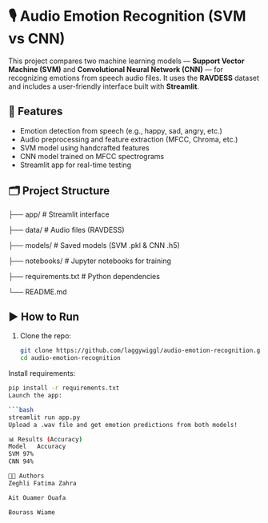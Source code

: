 # 🎙️ Audio Emotion Recognition (SVM vs CNN)

This project compares two machine learning models — **Support Vector Machine (SVM)** and **Convolutional Neural Network (CNN)** — for recognizing emotions from speech audio files. It uses the **RAVDESS** dataset and includes a user-friendly interface built with **Streamlit**.

## 📌 Features

- Emotion detection from speech (e.g., happy, sad, angry, etc.)
- Audio preprocessing and feature extraction (MFCC, Chroma, etc.)
- SVM model using handcrafted features
- CNN model trained on MFCC spectrograms
- Streamlit app for real-time testing

## 🗂️ Project Structure

├── app/ # Streamlit interface

├── data/ # Audio files (RAVDESS)

├── models/ # Saved models (SVM .pkl & CNN .h5)

├── notebooks/ # Jupyter notebooks for training

├── requirements.txt # Python dependencies

└── README.md



## ▶️ How to Run

1. Clone the repo:
   ```bash
   git clone https://github.com/laggywiggl/audio-emotion-recognition.git
   cd audio-emotion-recognition
Install requirements:

```bash
pip install -r requirements.txt
Launch the app:

```bash
streamlit run app.py
Upload a .wav file and get emotion predictions from both models!

📊 Results (Accuracy)
Model	Accuracy
SVM	97%
CNN	94%

👩‍💻 Authors
Zeghli Fatima Zahra

Ait Ouamer Ouafa

Bourass Wiame
